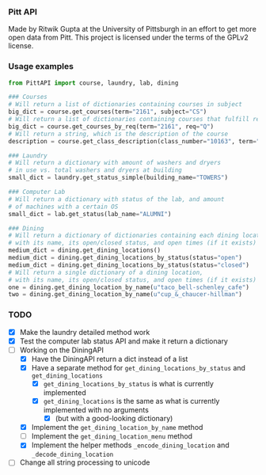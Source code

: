 ### Pitt API  

Made by Ritwik Gupta at the University of Pittsburgh in an effort to get more open data from Pitt. 
This project is licensed under the terms of the GPLv2 license.   

### Usage examples  

```python
from PittAPI import course, laundry, lab, dining

### Courses
# Will return a list of dictionaries containing courses in subject
big_dict = course.get_courses(term="2161", subject="CS")
# Will return a list of dictionaries containing courses that fulfill req
big_dict = course.get_courses_by_req(term="2161", req="Q")
# Will return a string, which is the description of the course
description = course.get_class_description(class_number="10163", term="2161")

### Laundry
# Will return a dictionary with amount of washers and dryers
# in use vs. total washers and dryers at building
small_dict = laundry.get_status_simple(building_name="TOWERS")

### Computer Lab
# Will return a dictionary with status of the lab, and amount
# of machines with a certain OS
small_dict = lab.get_status(lab_name="ALUMNI")

### Dining
# Will return a dictionary of dictionaries containing each dining location,
# with its name, its open/closed status, and open times (if it exists)
medium_dict = dining.get_dining_locations()
medium_dict = dining.get_dining_locations_by_status(status="open")
medium_dict = dining.get_dining_locations_by_status(status="closed")
# Will return a single dictionary of a dining location,
# with its name, its open/closed status, and open times (if it exists)
one = dining.get_dining_location_by_name(u"taco_bell-schenley_cafe")
two = dining.get_dining_location_by_name(u"cup_&_chaucer-hillman")

```

### TODO  
* [x] Make the laundry detailed method work
* [x] Test the computer lab status API and make it return a dictionary
* [ ] Working on the DiningAPI
  * [x] Have the DiningAPI return a dict instead of a list
  * [x] Have a separate method for `get_dining_locations_by_status` and `get_dining_locations`
    * [x] `get_dining_locations_by_status` is what is currently implemented
    * [x] `get_dining_locations` is the same as what is currently implemented with no arguments
      * [x] (but with a good-looking dictionary)
  * [x] Implement the `get_dining_location_by_name` method
  * [ ] Implement the `get_dining_location_menu` method
  * [x] Implement the helper methods `_encode_dining_location` and `_decode_dining_location`
* [ ] Change all string processing to unicode
